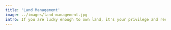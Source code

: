 ```yaml
---
title: 'Land Management'
image: ../images/land-management.jpg
intro: If you are lucky enough to own land, it's your privilege and responsibility to manage it sustainably for the benefit of everyone.
---
```

